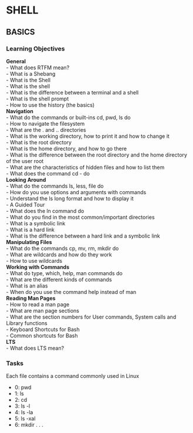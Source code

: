 # SHELL
## BASICS

### Learning Objectives
__General__  
    -  What does RTFM mean?  
    -  What is a Shebang  
    -  What is the Shell  
    -  What is the shell  
    -  What is the difference between a terminal and a shell  
    -  What is the shell prompt  
    -  How to use the history (the basics)  
__Navigation__  
    -  What do the commands or built-ins cd, pwd, ls do  
    -  How to navigate the filesystem  
    -  What are the . and .. directories  
    -  What is the working directory, how to print it and how to change it  
    -  What is the root directory  
    -  What is the home directory, and how to go there  
    -  What is the difference between the root directory and the home directory of the user root  
    -  What are the characteristics of hidden files and how to list them  
    -  What does the command cd - do  
__Looking Around__  
    -  What do the commands ls, less, file do  
    -  How do you use options and arguments with commands  
    -  Understand the ls long format and how to display it  
    -  A Guided Tour  
    -  What does the ln command do  
    -  What do you find in the most common/important directories  
    -  What is a symbolic link  
    -  What is a hard link  
    -  What is the difference between a hard link and a symbolic link  
__Manipulating Files__  
    -  What do the commands cp, mv, rm, mkdir do  
    -  What are wildcards and how do they work  
    -  How to use wildcards  
__Working with Commands__  
    -  What do type, which, help, man commands do  
    -  What are the different kinds of commands  
    -  What is an alias  
    -  When do you use the command help instead of man  
__Reading Man Pages__  
    -  How to read a man page  
    -  What are man page sections  
    -  What are the section numbers for User commands, System calls and Library functions  
    -  Keyboard Shortcuts for Bash   
    -  Common shortcuts for Bash  
__LTS__  
    -  What does LTS mean?  

### Tasks
 Each file contains a command commonly used in Linux
 * 0: pwd
 * 1: ls
 * 2: cd
 * 3: ls -l
 * 4: ls -la
 * 5: ls -xal
 * 6: mkdir
 .
 .
 .
